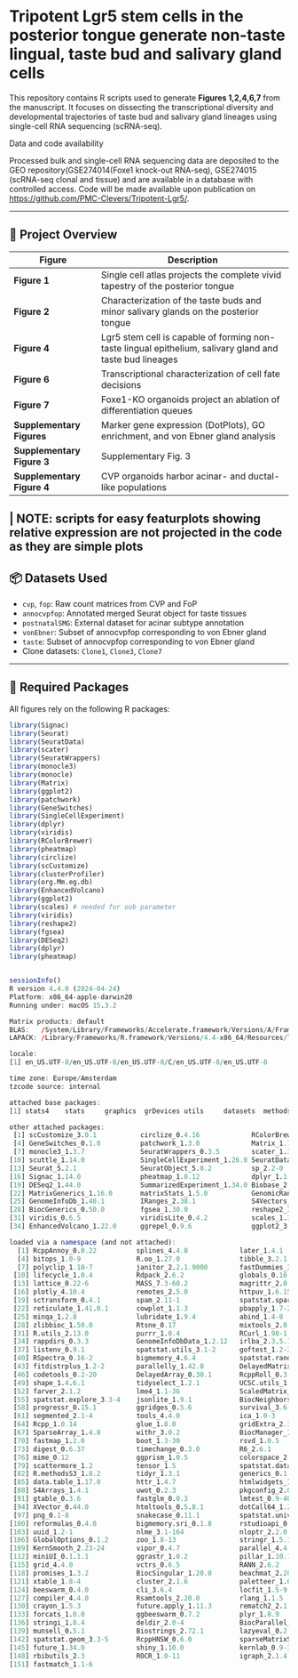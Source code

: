 
#  Tripotent Lgr5 stem cells in the posterior tongue generate non-taste lingual, taste bud and salivary gland cells

This repository contains R scripts used to generate **Figures 1,2,4,6,7** from the manuscript. It focuses on dissecting the transcriptional diversity and developmental trajectories of taste bud and salivary gland lineages using single-cell RNA sequencing (scRNA-seq).

Data and code availability 

Processed bulk and single-cell RNA sequencing data are deposited to the GEO repository(GSE274014(Foxe1 knock-out RNA-seq), GSE274015 (scRNA-seq clonal and tissue)  and are available in a database with controlled access. Code will be made available upon publication on https://github.com/PMC-Clevers/Tripotent-Lgr5/.

---

## 📁 Project Overview

| Figure | Description |
|--------|-------------|
| **Figure 1** | Single cell atlas projects the complete vivid tapestry of the posterior tongue |
| **Figure 2** | Characterization of the taste buds and minor salivary glands on the posterior tongue |
| **Figure 4** | Lgr5 stem cell is capable of forming non-taste lingual epithelium, salivary gland and taste bud lineages|
| **Figure 6** | Transcriptional characterization of cell fate decisions|
| **Figure 7** | Foxe1-KO organoids project an ablation of differentiation queues|
| **Supplementary Figures** | Marker gene expression (DotPlots), GO enrichment, and von Ebner gland analysis |
| **Supplementary Figure 3** |Supplementary Fig. 3 | Characterization of the Lgr5 stem cell cluster |
| **Supplementary Figure 4** | CVP organoids harbor acinar- and ductal-like populations |
|
NOTE: scripts for easy featurplots showing relative expression are not projected in the code as they are simple plots
---

## 📦 Datasets Used

- `cvp`, `fop`: Raw count matrices from CVP and FoP
- `annocvpfop`: Annotated merged Seurat object for taste tissues
- `postnatalSMG`: External dataset for acinar subtype annotation
- `vonEbner`: Subset of annocvpfop corresponding to von Ebner gland
- `taste`: Subset of annocvpfop corresponding to von Ebner gland
- Clone datasets: `Clone1`, `Clone3`, `Clone7`

---

## 🧪 Required Packages

All figures rely on the following R packages:

```r
library(Signac)
library(Seurat)
library(SeuratData)
library(scater)
library(SeuratWrappers)
library(monocle3)
library(monocle)
library(Matrix)
library(ggplot2)
library(patchwork)
library(GeneSwitches)
library(SingleCellExperiment)
library(dplyr)
library(viridis)
library(RColorBrewer)
library(pheatmap)
library(circlize)
library(scCustomize)
library(clusterProfiler)
library(org.Mm.eg.db)
library(EnhancedVolcano)
library(ggplot2)
library(scales) # needed for oob parameter
library(viridis)
library(reshape2)
library(fgsea)
library(DESeq2)
library(dplyr)
library(pheatmap)


sessionInfo()
R version 4.4.0 (2024-04-24)
Platform: x86_64-apple-darwin20
Running under: macOS 15.3.2

Matrix products: default
BLAS:   /System/Library/Frameworks/Accelerate.framework/Versions/A/Frameworks/vecLib.framework/Versions/A/libBLAS.dylib 
LAPACK: /Library/Frameworks/R.framework/Versions/4.4-x86_64/Resources/lib/libRlapack.dylib;  LAPACK version 3.12.0

locale:
[1] en_US.UTF-8/en_US.UTF-8/en_US.UTF-8/C/en_US.UTF-8/en_US.UTF-8

time zone: Europe/Amsterdam
tzcode source: internal

attached base packages:
[1] stats4    stats     graphics  grDevices utils     datasets  methods   base     

other attached packages:
 [1] scCustomize_3.0.1           circlize_0.4.16             RColorBrewer_1.1-3         
 [4] GeneSwitches_0.1.0          patchwork_1.3.0             Matrix_1.7-0               
 [7] monocle3_1.3.7              SeuratWrappers_0.3.5        scater_1.32.1              
[10] scuttle_1.14.0              SingleCellExperiment_1.26.0 SeuratData_0.2.2.9001      
[13] Seurat_5.2.1                SeuratObject_5.0.2          sp_2.2-0                   
[16] Signac_1.14.0               pheatmap_1.0.12             dplyr_1.1.4                
[19] DESeq2_1.44.0               SummarizedExperiment_1.34.0 Biobase_2.64.0             
[22] MatrixGenerics_1.16.0       matrixStats_1.5.0           GenomicRanges_1.56.2       
[25] GenomeInfoDb_1.40.1         IRanges_2.38.1              S4Vectors_0.42.1           
[28] BiocGenerics_0.50.0         fgsea_1.30.0                reshape2_1.4.4             
[31] viridis_0.6.5               viridisLite_0.4.2           scales_1.3.0               
[34] EnhancedVolcano_1.22.0      ggrepel_0.9.6               ggplot2_3.5.1              

loaded via a namespace (and not attached):
  [1] RcppAnnoy_0.0.22          splines_4.4.0             later_1.4.1              
  [4] bitops_1.0-9              R.oo_1.27.0               tibble_3.2.1             
  [7] polyclip_1.10-7           janitor_2.2.1.9000        fastDummies_1.7.5        
 [10] lifecycle_1.0.4           Rdpack_2.6.2              globals_0.16.3           
 [13] lattice_0.22-6            MASS_7.3-60.2             magrittr_2.0.3           
 [16] plotly_4.10.4             remotes_2.5.0             httpuv_1.6.15            
 [19] sctransform_0.4.1         spam_2.11-1               spatstat.sparse_3.1-0    
 [22] reticulate_1.41.0.1       cowplot_1.1.3             pbapply_1.7-2            
 [25] minqa_1.2.8               lubridate_1.9.4           abind_1.4-8              
 [28] zlibbioc_1.50.0           Rtsne_0.17                mixtools_2.0.0.1         
 [31] R.utils_2.13.0            purrr_1.0.4               RCurl_1.98-1.16          
 [34] rappdirs_0.3.3            GenomeInfoDbData_1.2.12   irlba_2.3.5.1            
 [37] listenv_0.9.1             spatstat.utils_3.1-2      goftest_1.2-3            
 [40] RSpectra_0.16-2           bigmemory_4.6.4           spatstat.random_3.3-2    
 [43] fitdistrplus_1.2-2        parallelly_1.42.0         DelayedMatrixStats_1.26.0
 [46] codetools_0.2-20          DelayedArray_0.30.1       RcppRoll_0.3.1           
 [49] shape_1.4.6.1             tidyselect_1.2.1          UCSC.utils_1.0.0         
 [52] farver_2.1.2              lme4_1.1-36               ScaledMatrix_1.12.0      
 [55] spatstat.explore_3.3-4    jsonlite_1.9.1            BiocNeighbors_1.22.0     
 [58] progressr_0.15.1          ggridges_0.5.6            survival_3.6-4           
 [61] segmented_2.1-4           tools_4.4.0               ica_1.0-3                
 [64] Rcpp_1.0.14               glue_1.8.0                gridExtra_2.3            
 [67] SparseArray_1.4.8         withr_3.0.2               BiocManager_1.30.25      
 [70] fastmap_1.2.0             boot_1.3-30               rsvd_1.0.5               
 [73] digest_0.6.37             timechange_0.3.0          R6_2.6.1                 
 [76] mime_0.12                 ggprism_1.0.5             colorspace_2.1-1         
 [79] scattermore_1.2           tensor_1.5                spatstat.data_3.1-4      
 [82] R.methodsS3_1.8.2         tidyr_1.3.1               generics_0.1.3           
 [85] data.table_1.17.0         httr_1.4.7                htmlwidgets_1.6.4        
 [88] S4Arrays_1.4.1            uwot_0.2.3                pkgconfig_2.0.3          
 [91] gtable_0.3.6              fastglm_0.0.3             lmtest_0.9-40            
 [94] XVector_0.44.0            htmltools_0.5.8.1         dotCall64_1.2            
 [97] png_0.1-8                 snakecase_0.11.1          spatstat.univar_3.1-2    
[100] reformulas_0.4.0          bigmemory.sri_0.1.8       rstudioapi_0.17.1        
[103] uuid_1.2-1                nlme_3.1-164              nloptr_2.2.0             
[106] GlobalOptions_0.1.2       zoo_1.8-13                stringr_1.5.1            
[109] KernSmooth_2.23-24        vipor_0.4.7               parallel_4.4.0           
[112] miniUI_0.1.1.1            ggrastr_1.0.2             pillar_1.10.1            
[115] grid_4.4.0                vctrs_0.6.5               RANN_2.6.2               
[118] promises_1.3.2            BiocSingular_1.20.0       beachmat_2.20.0          
[121] xtable_1.8-4              cluster_2.1.6             paletteer_1.6.0          
[124] beeswarm_0.4.0            cli_3.6.4                 locfit_1.5-9.12          
[127] compiler_4.4.0            Rsamtools_2.20.0          rlang_1.1.5              
[130] crayon_1.5.3              future.apply_1.11.3       rematch2_2.1.2           
[133] forcats_1.0.0             ggbeeswarm_0.7.2          plyr_1.8.9               
[136] stringi_1.8.4             deldir_2.0-4              BiocParallel_1.38.0      
[139] munsell_0.5.1             Biostrings_2.72.1         lazyeval_0.2.2           
[142] spatstat.geom_3.3-5       RcppHNSW_0.6.0            sparseMatrixStats_1.16.0 
[145] future_1.34.0             shiny_1.10.0              kernlab_0.9-33           
[148] rbibutils_2.3             ROCR_1.0-11               igraph_2.1.4             
[151] fastmatch_1.1-6     
